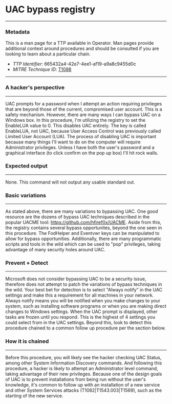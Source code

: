 
# UAC bypass registry

---

### Metadata

This is a man page for a TTP available in Operator. Man pages provide additional context around procedures and should be consulted if you are looking to learn about a particular chain.

- *TTP Identifier*: 665432a4-42e7-4ee1-af19-a9a8c9455d0c
- *MITRE Technique ID*: [T1088](https://attack.mitre.org/techniques/T1088/)

---

### A hacker's perspective

---

UAC prompts for a password when I attempt an action requiring privileges that are beyond those of the current, compromised user account. This is a safety mechanism. However, there are many ways I can bypass UAC on a Windows box. In this procedure, I'm utilizing the registry to set the EnableLUA value to 0. This disables UAC entirely. The key is called EnableLUA, not UAC, because User Access Control was previously called Limited User Account (LUA). The process of disabling UAC is important because many things I'll want to do on the computer will require Administrator privileges. Unless I have both the user's password and a graphical interface (to click confirm on the pop up box) I'll hit rock walls. 

### Expected output

---

None. This command will not output any usable standard out. 

### Basic variations

---

As stated above, there are many variations to bypassing UAC. One good resource are the dozens of bypass UAC techniques described in the popular UACME tool: https://github.com/hfiref0x/UACME. Aside from this, the registry contains several bypass opportunites, beyond the one seen in this procedure. The FodHelper and Eventvwr keys can be manipulated to allow for bypass opportunities. Additionally, there are many programmatic scripts and tools in the wild which can be used to "pop" privileges, taking advantage of many security holes around UAC. 

### Prevent + Detect

---

Microsoft does not consider bypassing UAC to be a security issue, therefore does not attempt to patch the variations of bypass techniques in the wild. Your best bet for detection is to select "Always notify" in the UAC settings and make this a requirement for all machines in your network. Always notify means you will be notified when you make changes to your system, such as installing software programs or when you are making direct changes to Windows settings. When the UAC prompt is displayed, other tasks are frozen until you respond. This is the highest of 4 settings you could select from in the UAC settings. Beyond this, look to detect this procedure chained to a common follow up procedure per the section below. 

### How it is chained

---

Before this procedure, you will likely see the hacker checking UAC Status, among other System Information Discovery commands. And following this procedure, a hacker is likely to attempt an Administrator level command, taking advantage of their new privileges. Because one of the design goals of UAC is to prevent installations from being run without the user's knowledge, it's common to follow up with an installation of a new service and other System Services attacks (T1082|T1543.003|T1569), such as the starting of the new service. 
